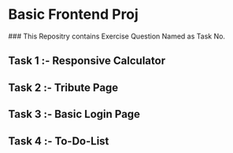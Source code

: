  <h1 style = "text-allign : center" >Basic Frontend Proj</h1>
### This Repositry contains Exercise Question Named as Task No.


## Task 1 :- Responsive Calculator
## Task 2 :- Tribute Page 
## Task 3 :- Basic Login Page
## Task 4 :- To-Do-List 
